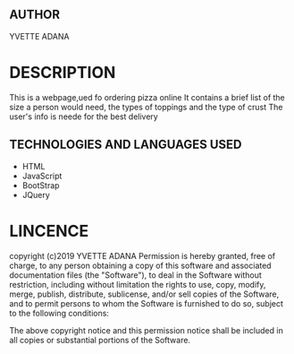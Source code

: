 ## AUTHOR
YVETTE ADANA

# DESCRIPTION
 This is a webpage,ued fo ordering pizza online
 It contains a brief list of the size a person would need, the types of toppings and the type of crust
 The user's info is neede for the best delivery


## TECHNOLOGIES AND LANGUAGES USED
* HTML
* JavaScript
* BootStrap
* JQuery

# LINCENCE
copyright (c)2019 YVETTE ADANA
Permission is hereby granted, free of charge, to any person obtaining a copy
of this software and associated documentation files (the "Software"), to deal
in the Software without restriction, including without limitation the rights
to use, copy, modify, merge, publish, distribute, sublicense, and/or sell
copies of the Software, and to permit persons to whom the Software is
furnished to do so, subject to the following conditions:

The above copyright notice and this permission notice shall be included in all
copies or substantial portions of the Software.

